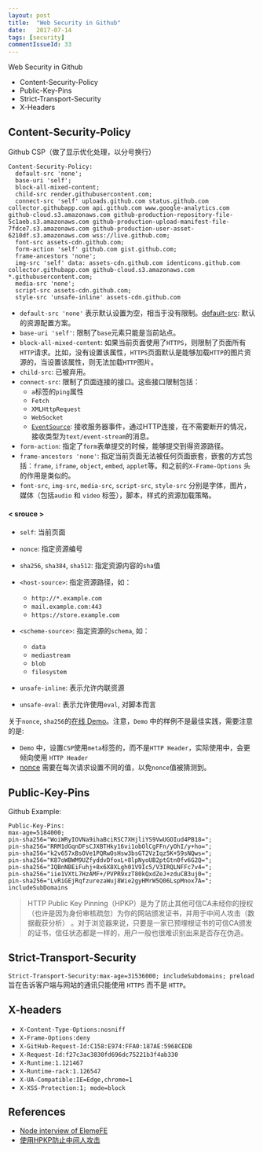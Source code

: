 ```yaml
---
layout: post
title:  "Web Security in Github"
date:   2017-07-14
tags: [security]
commentIssueId: 33
---
```


Web Security in Github
* Content-Security-Policy
* Public-Key-Pins
* Strict-Transport-Security
* X-Headers

## Content-Security-Policy
Github CSP（做了显示优化处理，以分号换行）
```
Content-Security-Policy:
  default-src 'none';
  base-uri 'self';
  block-all-mixed-content;
  child-src render.githubusercontent.com;
  connect-src 'self' uploads.github.com status.github.com collector.githubapp.com api.github.com www.google-analytics.com github-cloud.s3.amazonaws.com github-production-repository-file-5c1aeb.s3.amazonaws.com github-production-upload-manifest-file-7fdce7.s3.amazonaws.com github-production-user-asset-6210df.s3.amazonaws.com wss://live.github.com;
  font-src assets-cdn.github.com;
  form-action 'self' github.com gist.github.com;
  frame-ancestors 'none';
  img-src 'self' data: assets-cdn.github.com identicons.github.com collector.githubapp.com github-cloud.s3.amazonaws.com *.githubusercontent.com;
  media-src 'none';
  script-src assets-cdn.github.com;
  style-src 'unsafe-inline' assets-cdn.github.com
```

* `default-src 'none'` 表示默认设置为空，相当于没有限制。[default-src](https://developer.mozilla.org/en-US/docs/Web/HTTP/Headers/Content-Security-Policy/default-src): 默认的资源配置方案。
* `base-uri 'self'`: 限制了`base`元素只能是当前站点。
* `block-all-mixed-content`: 如果当前页面使用了`HTTPS`，则限制了页面所有`HTTP`请求。比如，没有设置该属性，`HTTPS`页面默认是能够加载`HTTP`的图片资源的，当设置该属性，则无法加载`HTTP`图片。
* `child-src`: 已被弃用。
* `connect-src`: 限制了页面连接的接口。这些接口限制包括：
  * `a`标签的`ping`属性
  * `Fetch`
  * `XMLHttpRequest`
  * `WebSocket`
  * [`EventSource`](https://developer.mozilla.org/en-US/docs/Web/API/EventSource): 接收服务器事件，通过HTTP连接，在不需要断开的情况，接收类型为`text/event-stream`的消息。
* `form-action`: 指定了`form`表单提交的时候，能够提交到得资源路径。
* `frame-ancestors 'none'`: 指定当前页面无法被任何页面嵌套，嵌套的方式包括：`frame`, `iframe`, `object`, `embed`, `applet`等。和之前的`X-Frame-Options` 头的作用是类似的。
* `font-src`, `img-src`, `media-src`, `script-src`, `style-src` 分别是字体，图片，媒体（包括`audio` 和 `video` 标签），脚本，样式的资源加载策略。

#### < srouce >
* `self`: 当前页面
* `nonce`: 指定资源编号
* `sha256`, `sha384`, `sha512`: 指定资源内容的`sha`值
* `<host-source>`: 指定资源路径，如：
  * `http://*.example.com`
  * `mail.example.com:443`
  * `https://store.example.com`

* `<scheme-source>`: 指定资源的`schema`, 如：
  * `data`
  * `mediastream`
  * `blob`
  * `filesystem`
* `unsafe-inline`: 表示允许内联资源
* `unsafe-eval`: 表示允许使用`eval`, 对脚本而言

关于`nonce`, `sha256`的[在线 Demo](https://zhoukekestar.github.io/drafts/Simple-CSP/demo.html)。注意，`Demo` 中的样例不是最佳实践，需要注意的是:
* `Demo` 中，设置`CSP`使用`meta`标签的，而不是`HTTP Header`，实际使用中，会更倾向使用 `HTTP Header`
* [nonce](https://developers.google.com/web/fundamentals/security/csp/#if_you_absolutely_must_use_it) 需要在每次请求设置不同的值，以免`nonce`值被猜测到。


## Public-Key-Pins
Github Example:

```
Public-Key-Pins:
max-age=5184000;
pin-sha256="WoiWRyIOVNa9ihaBciRSC7XHjliYS9VwUGOIud4PB18=";
pin-sha256="RRM1dGqnDFsCJXBTHky16vi1obOlCgFFn/yOhI/y+ho=";
pin-sha256="k2v657xBsOVe1PQRwOsHsw3bsGT2VzIqz5K+59sNQws=";
pin-sha256="K87oWBWM9UZfyddvDfoxL+8lpNyoUB2ptGtn0fv6G2Q=";
pin-sha256="IQBnNBEiFuhj+8x6X8XLgh01V9Ic5/V3IRQLNFFc7v4=";
pin-sha256="iie1VXtL7HzAMF+/PVPR9xzT80kQxdZeJ+zduCB3uj0=";
pin-sha256="LvRiGEjRqfzurezaWuj8Wie2gyHMrW5Q06LspMnox7A=";
includeSubDomains
```

> HTTP Public Key Pinning（HPKP）是为了防止其他可信CA未经你的授权（也许是因为身份审核疏忽）为你的网站颁发证书，并用于中间人攻击（数据截获分析） 。对于浏览器来说，只要是一家已预埋根证书的可信CA颁发的证书，信任状态都是一样的，用户一般也很难识别出来是否存在伪造。

## Strict-Transport-Security
`Strict-Transport-Security:max-age=31536000; includeSubdomains; preload` 旨在告诉客户端与网站的通讯只能使用 `HTTPS` 而不是 `HTTP`。


## X-headers
* `X-Content-Type-Options:nosniff`
* `X-Frame-Options:deny`
* `X-GitHub-Request-Id:C158:E974:FFA0:187AE:5968CEDB`
* `X-Request-Id:f27c3ac3830fd696dc75221b3f4ab330`
* `X-Runtime:1.121467`
* `X-Runtime-rack:1.126547`
* `X-UA-Compatible:IE=Edge,chrome=1`
* `X-XSS-Protection:1; mode=block`

## References
* [Node interview of ElemeFE](https://github.com/ElemeFE/node-interview/blob/master/sections/zh-cn/security.md#crypto)
* [使用HPKP防止中间人攻击](https://www.yryz.net/post/http-public-key-pins.html)
